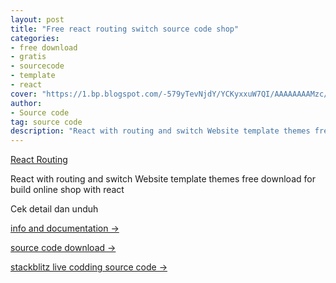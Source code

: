 ```yaml
---
layout: post
title: "Free react routing switch source code shop"
categories: 
- free download
- gratis
- sourcecode
- template
- react
cover: "https://1.bp.blogspot.com/-579yTevNjdY/YCKyxxuW7QI/AAAAAAAAMzc/E_KaRBwabLYfR3K4wxps50D5NPOqNdNGACLcBGAsYHQ/s1349/free%2Bdownload%2Breact%2Bwebsite%2Bthemes%2Btemplate%2Bgratis%2B%25286%2529.png"
author:
- Source code
tag: source code
description: "React with routing and switch Website template themes free download for build online shop with react."
---
```

[React Routing]({{page.url}}) 


React with routing and switch Website template themes free download for build online shop with react

Cek detail dan unduh 

[info and documentation →](https://mesinkasir.github.io/pintarapp/)

[source code download →](https://github.com/mesinkasir/pintarapp)


[stackblitz live codding source code →](https://www.hockeycomputindo.com/2021/02/react-online-shop-free-download-source.html)
